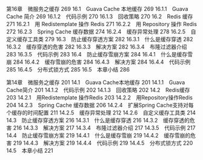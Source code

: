 第16章　微服务之缓存  269
16.1　Guava Cache 本地缓存  269
16.1.1　Guava Cache 简介  269
16.1.2　代码示例  270
16.1.3　回收策略  270
16.2　Redis 缓存  271
16.2.1　用 Redistemplate 操作 Redis  271
16.2.2　用 Repository 操作 Redis  272
16.2.3　Spring Cache 缓存数据  274
16.2.4　缓存异常处理  278
16.2.5　自定义缓存工具类  279
16.3　防止缓存穿透方案  282
16.3.1　什么是缓存穿透  282
16.3.2　缓存穿透的危害  282
16.3.3　解决方案  282
16.3.4　布隆过滤器介绍  283
16.3.5　代码示例  283
16.4　防止缓存雪崩方案  284
16.4.1　什么是缓存雪崩  284
16.4.2　缓存雪崩的危害  284
16.4.3　解决方案  284
16.4.4　代码示例  285
16.4.5　分布式锁方式  285
16.5　本章小结  286

第14章　微服务之缓存 201
14.1　Guava Cache本地缓存 201
14.1.1　Guava Cache简介 201
14.1.2　代码示例 202
14.1.3　回收策略 202
14.2　Redis缓存 203
14.2.1　用Redistemplate 操作Redis 203
14.2.2　用Repository操作Redis 204
14.2.3　Spring Cache 缓存数据 206
14.2.4　扩展Spring Cache支持对每个缓存的时间配置 211
14.2.5　缓存异常处理 212
14.2.6　自定义缓存工具类 214
14.3　防止缓存穿透方案 216
14.3.1　什么是缓存穿透 216
14.3.2　缓存穿透的危害 216
14.3.3　解决方案 217
14.3.4　布隆过滤器介绍 217
14.3.5　代码示例 217
14.4　防止缓存雪崩方案 219
14.4.1　什么是缓存雪崩 219
14.4.2　缓存雪崩的危害 219
14.4.3　解决方案 219
14.4.4　代码示例 219
14.4.5　分布式锁方式 220
14.5　本章小结 221